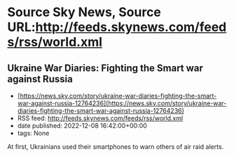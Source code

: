 # Source Sky News, Source URL:http://feeds.skynews.com/feeds/rss/world.xml

## Ukraine War Diaries: Fighting the Smart war against Russia
 - [https://news.sky.com/story/ukraine-war-diaries-fighting-the-smart-war-against-russia-12764236](https://news.sky.com/story/ukraine-war-diaries-fighting-the-smart-war-against-russia-12764236)
 - RSS feed: http://feeds.skynews.com/feeds/rss/world.xml
 - date published: 2022-12-08 16:42:00+00:00
 - tags: None

At first, Ukrainians used their smartphones to warn others of air raid alerts.
